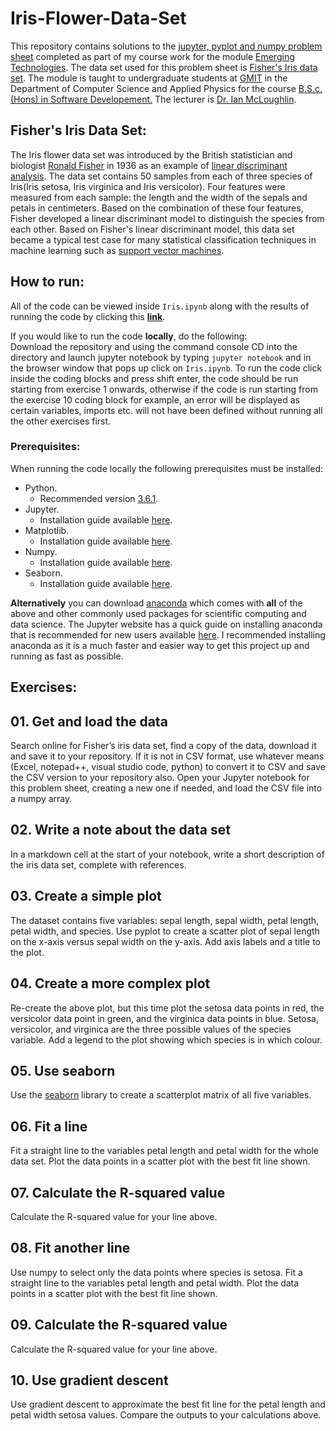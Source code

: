 # Iris-Flower-Data-Set
This repository contains solutions to the [jupyter, pyplot and numpy problem sheet](https://emerging-technologies.github.io/problems/jupyter.html) completed as part of my course work for the module [Emerging Technologies](https://emerging-technologies.github.io/). The data set used for this problem sheet is [Fisher's Iris data set](https://en.wikipedia.org/wiki/Iris_flower_data_set).
The module is taught to undergraduate students at [GMIT](http://www.gmit.ie/) in the Department of Computer Science and Applied Physics for the course [B.S.c. (Hons) in Software Developement.](https://www.gmit.ie/software-development/bachelor-science-honours-software-development) The lecturer is  [Dr. Ian McLoughlin](https://ianmcloughlin.github.io/).

## Fisher's Iris Data Set:
The Iris flower data set was introduced by the British statistician and biologist [Ronald Fisher](https://en.wikipedia.org/wiki/Ronald_Fisher) in 1936 as an example of [linear discriminant analysis](https://en.wikipedia.org/wiki/Linear_discriminant_analysis). The data set contains 50 samples from each of three species of Iris(Iris setosa, Iris virginica and Iris versicolor). Four features were measured from each sample: the length and the width of the sepals and petals in centimeters. Based on the combination of these four features, Fisher developed a linear discriminant model to distinguish the species from each other. Based on Fisher's linear discriminant model, this data set became a typical test case for many statistical classification techniques in machine learning such as [support vector machines](https://en.wikipedia.org/wiki/Support_vector_machine).

## How to run:
All of the code can be viewed inside `Iris.ipynb` along with the results of running the code by clicking this **[link](https://github.com/RicardsGraudins/Iris-Flower-Data-Set/blob/master/Iris.ipynb)**.

If you would like to run the code **locally**, do the following:  
Download the repository and using the command console CD into the directory and launch jupyter notebook by typing `jupyter notebook` and in the browser window that pops up click on `Iris.ipynb`. To run the code click inside the coding blocks and press shift enter, the code should be run starting from exercise 1 onwards, otherwise if the code is run starting from the exercise 10 coding block for example, an error will be displayed as certain variables, imports etc. will not have been defined without running all the other exercises first.

### Prerequisites:
When running the code locally the following prerequisites must be installed:  
* Python.  
  - Recommended version [3.6.1](https://www.python.org/downloads/release/python-361/).
* Jupyter.  
  - Installation guide available [here](http://jupyter.readthedocs.io/en/latest/install.html).
* Matplotlib.  
  - Installation guide available [here](https://matplotlib.org/downloads.html).
* Numpy.  
  - Installation guide available [here](http://www.numpy.org/).
* Seaborn.  
  - Installation guide available [here](https://seaborn.pydata.org/installing.html).

**Alternatively** you can download [anaconda](https://anaconda.org/anaconda/python) which comes with **all** of the above and other commonly used packages for scientific computing and data science. The Jupyter website has a quick guide on installing anaconda that is recommended for new users available [here](http://jupyter.readthedocs.io/en/latest/install.html). I recommended installing anaconda as it is a much faster and easier way to get this project up and running as fast as possible.

## Exercises:
## 01. Get and load the data
Search online for Fisher’s iris data set, find a copy of the data, download it and save it to your repository. If it is not in CSV format, use whatever means (Excel, notepad++, visual studio code, python) to convert it to CSV and save the CSV version to your repository also. Open your Jupyter notebook for this problem sheet, creating a new one if needed, and load the CSV file into a numpy array.
## 02. Write a note about the data set
In a markdown cell at the start of your notebook, write a short description of the iris data set, complete with references.
## 03. Create a simple plot
The dataset contains five variables: sepal length, sepal width, petal length, petal width, and species. Use pyplot to create a scatter plot of sepal length on the x-axis versus sepal width on the y-axis. Add axis labels and a title to the plot.
## 04. Create a more complex plot
Re-create the above plot, but this time plot the setosa data points in red, the versicolor data point in green, and the virginica data points in blue. Setosa, versicolor, and virginica are the three possible values of the species variable. Add a legend to the plot showing which species is in which colour.
## 05. Use seaborn
Use the [seaborn](http://seaborn.pydata.org/examples/scatterplot_matrix.html) library to create a scatterplot matrix of all five variables.
## 06. Fit a line
Fit a straight line to the variables petal length and petal width for the whole data set. Plot the data points in a scatter plot with the best fit line shown.
## 07. Calculate the R-squared value
Calculate the R-squared value for your line above.
## 08. Fit another line
Use numpy to select only the data points where species is setosa. Fit a straight line to the variables petal length and petal width. Plot the data points in a scatter plot with the best fit line shown.
## 09. Calculate the R-squared value
Calculate the R-squared value for your line above.
## 10. Use gradient descent
Use gradient descent to approximate the best fit line for the petal length and petal width setosa values. Compare the outputs to your calculations above.
